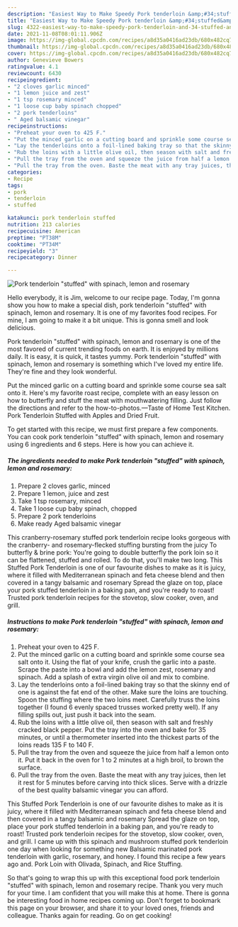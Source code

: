 ```yaml
---
description: "Easiest Way to Make Speedy Pork tenderloin &amp;#34;stuffed&amp;#34; with spinach, lemon and rosemary"
title: "Easiest Way to Make Speedy Pork tenderloin &amp;#34;stuffed&amp;#34; with spinach, lemon and rosemary"
slug: 4322-easiest-way-to-make-speedy-pork-tenderloin-and-34-stuffed-and-34-with-spinach-lemon-and-rosemary
date: 2021-11-08T08:01:11.906Z
image: https://img-global.cpcdn.com/recipes/a8d35a0416ad23db/680x482cq70/pork-tenderloin-stuffed-with-spinach-lemon-and-rosemary-recipe-main-photo.jpg
thumbnail: https://img-global.cpcdn.com/recipes/a8d35a0416ad23db/680x482cq70/pork-tenderloin-stuffed-with-spinach-lemon-and-rosemary-recipe-main-photo.jpg
cover: https://img-global.cpcdn.com/recipes/a8d35a0416ad23db/680x482cq70/pork-tenderloin-stuffed-with-spinach-lemon-and-rosemary-recipe-main-photo.jpg
author: Genevieve Bowers
ratingvalue: 4.1
reviewcount: 6430
recipeingredient:
- "2 cloves garlic minced"
- "1 lemon juice and zest"
- "1 tsp rosemary minced"
- "1 loose cup baby spinach chopped"
- "2 pork tenderloins"
- " Aged balsamic vinegar"
recipeinstructions:
- "Preheat your oven to 425 F."
- "Put the minced garlic on a cutting board and sprinkle some course sea salt onto it. Using the flat of your knife, crush the garlic into a paste. Scrape the paste into a bowl and add the lemon zest, rosemary and spinach. Add a splash of extra virgin olive oil and mix to combine."
- "Lay the tenderloins onto a foil-lined baking tray so that the skinny end of one is against the fat end of the other. Make sure the loins are touching. Spoon the stuffing where the two loins meet. Carefully truss the loins together (I found 6 evenly spaced trusses worked pretty well). If any filling spills out, just push it back into the seam."
- "Rub the loins with a little olive oil, then season with salt and freshly cracked black pepper. Put the tray into the oven and bake for 35 minutes, or until a thermometer inserted into the thickest parts of the loins reads 135 F to 140 F."
- "Pull the tray from the oven and squeeze the juice from half a lemon onto it. Put it back in the oven for 1 to 2 minutes at a high broil, to brown the surface."
- "Pull the tray from the oven. Baste the meat with any tray juices, then let it rest for 5 minutes before carving into thick slices. Serve with a drizzle of the best quality balsamic vinegar you can afford."
categories:
- Recipe
tags:
- pork
- tenderloin
- stuffed

katakunci: pork tenderloin stuffed 
nutrition: 213 calories
recipecuisine: American
preptime: "PT38M"
cooktime: "PT34M"
recipeyield: "3"
recipecategory: Dinner

---
```



![Pork tenderloin &#34;stuffed&#34; with spinach, lemon and rosemary](https://img-global.cpcdn.com/recipes/a8d35a0416ad23db/680x482cq70/pork-tenderloin-stuffed-with-spinach-lemon-and-rosemary-recipe-main-photo.jpg)

Hello everybody, it is Jim, welcome to our recipe page. Today, I'm gonna show you how to make a special dish, pork tenderloin &#34;stuffed&#34; with spinach, lemon and rosemary. It is one of my favorites food recipes. For mine, I am going to make it a bit unique. This is gonna smell and look delicious.

Pork tenderloin &#34;stuffed&#34; with spinach, lemon and rosemary is one of the most favored of current trending foods on earth. It is enjoyed by millions daily. It is easy, it is quick, it tastes yummy. Pork tenderloin &#34;stuffed&#34; with spinach, lemon and rosemary is something which I've loved my entire life. They're fine and they look wonderful.

Put the minced garlic on a cutting board and sprinkle some course sea salt onto it. Here&#39;s my favorite roast recipe, complete with an easy lesson on how to butterfly and stuff the meat with mouthwatering filling. Just follow the directions and refer to the how-to-photos.—Taste of Home Test Kitchen. Pork Tenderloin Stuffed with Apples and Dried Fruit.


To get started with this recipe, we must first prepare a few components. You can cook pork tenderloin &#34;stuffed&#34; with spinach, lemon and rosemary using 6 ingredients and 6 steps. Here is how you can achieve it.

<!--inarticleads1-->

##### The ingredients needed to make Pork tenderloin &#34;stuffed&#34; with spinach, lemon and rosemary:

1. Prepare 2 cloves garlic, minced
1. Prepare 1 lemon, juice and zest
1. Take 1 tsp rosemary, minced
1. Take 1 loose cup baby spinach, chopped
1. Prepare 2 pork tenderloins
1. Make ready  Aged balsamic vinegar


This cranberry-rosemary stuffed pork tenderloin recipe looks gorgeous with the cranberry- and rosemary-flecked stuffing bursting from the juicy To butterfly &amp; brine pork: You&#39;re going to double butterfly the pork loin so it can be flattened, stuffed and rolled. To do that, you&#39;ll make two long. This Stuffed Pork Tenderloin is one of our favourite dishes to make as it is juicy, where it filled with Mediterranean spinach and feta cheese blend and then covered in a tangy balsamic and rosemary Spread the glaze on top, place your pork stuffed tenderloin in a baking pan, and you&#39;re ready to roast! Trusted pork tenderloin recipes for the stovetop, slow cooker, oven, and grill. 

<!--inarticleads2-->

##### Instructions to make Pork tenderloin &#34;stuffed&#34; with spinach, lemon and rosemary:

1. Preheat your oven to 425 F.
1. Put the minced garlic on a cutting board and sprinkle some course sea salt onto it. Using the flat of your knife, crush the garlic into a paste. Scrape the paste into a bowl and add the lemon zest, rosemary and spinach. Add a splash of extra virgin olive oil and mix to combine.
1. Lay the tenderloins onto a foil-lined baking tray so that the skinny end of one is against the fat end of the other. Make sure the loins are touching. Spoon the stuffing where the two loins meet. Carefully truss the loins together (I found 6 evenly spaced trusses worked pretty well). If any filling spills out, just push it back into the seam.
1. Rub the loins with a little olive oil, then season with salt and freshly cracked black pepper. Put the tray into the oven and bake for 35 minutes, or until a thermometer inserted into the thickest parts of the loins reads 135 F to 140 F.
1. Pull the tray from the oven and squeeze the juice from half a lemon onto it. Put it back in the oven for 1 to 2 minutes at a high broil, to brown the surface.
1. Pull the tray from the oven. Baste the meat with any tray juices, then let it rest for 5 minutes before carving into thick slices. Serve with a drizzle of the best quality balsamic vinegar you can afford.


This Stuffed Pork Tenderloin is one of our favourite dishes to make as it is juicy, where it filled with Mediterranean spinach and feta cheese blend and then covered in a tangy balsamic and rosemary Spread the glaze on top, place your pork stuffed tenderloin in a baking pan, and you&#39;re ready to roast! Trusted pork tenderloin recipes for the stovetop, slow cooker, oven, and grill. I came up with this spinach and mushroom stuffed pork tenderloin one day when looking for something new Balsamic marinated pork tenderloin with garlic, rosemary, and honey. I found this recipe a few years ago and. Pork Loin with Olivada, Spinach, and Rice Stuffing. 

So that's going to wrap this up with this exceptional food pork tenderloin &#34;stuffed&#34; with spinach, lemon and rosemary recipe. Thank you very much for your time. I am confident that you will make this at home. There is gonna be interesting food in home recipes coming up. Don't forget to bookmark this page on your browser, and share it to your loved ones, friends and colleague. Thanks again for reading. Go on get cooking!
